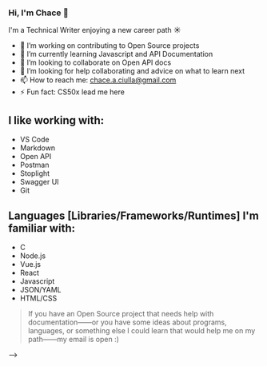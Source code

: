 ### Hi, I'm Chace 👋

I'm a Technical Writer enjoying a new career path ☀️

- 🔭 I’m working on contributing to Open Source projects
- 🌱 I’m currently learning Javascript and API Documentation
- 👯 I’m looking to collaborate on Open API docs
- 🤔 I’m looking for help collaborating and advice on what to learn next 
- 📫 How to reach me: chace.a.ciulla@gmail.com
- ⚡ Fun fact: CS50x lead me here

## I like working with: 
- VS Code
- Markdown
- Open API
- Postman
- Stoplight
- Swagger UI
- Git

## Languages [Libraries/Frameworks/Runtimes] I'm familiar with:
- C
- Node.js
- Vue.js
- React
- Javascript
- JSON/YAML
- HTML/CSS

> If you have an Open Source project that needs help with documentation——or you have some ideas about programs, languages, or something else I could learn that would help me on my path——my email is open :)

-->
